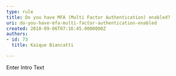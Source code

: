 ```yaml
---
type: rule
title: Do you have MFA (Multi Factor Authentication) enabled?
uri: do-you-have-mfa-multi-factor-authentication-enabled
created: 2018-09-06T07:16:45.0000000Z
authors:
- id: 73
  title: Kaique Biancatti

---
```




<span class='intro'> Enter Intro Text </span>




